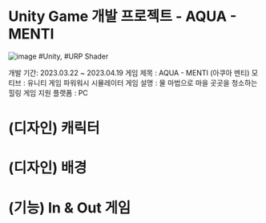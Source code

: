 # Unity Game 개발 프로젝트 - AQUA - MENTI
![image](https://user-images.githubusercontent.com/100888879/232937843-4fe326fd-7d98-4f1e-a3b9-870983b112d3.png)
#Unity, #URP Shader

개발 기간: 2023.03.22 ~ 2023.04.19
게임 제목 : AQUA - MENTI (아쿠아 멘티)
모티브 : 유니티 게임 파워워시 시뮬레이터
게임 설명 : 물 마법으로 마을 곳곳을 청소하는 힐링 게임
지원 플랫폼 : PC

# (디자인) 캐릭터


# (디자인) 배경

# (기능) In & Out 게임
